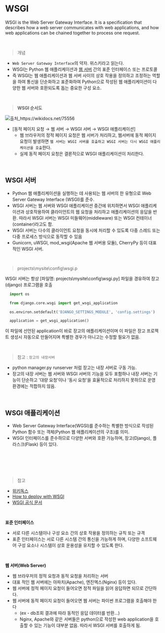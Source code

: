 # WSGI
 WSGI is the Web Server Gateway Interface. It is a specification that describes how a web server communicates with web applications, and how web applications can be chained together to process one request.

<br>

> 개념
- `Web Server Gateway Interface`의 약자. 위스키라고 읽는다.
- WSGI는 Python 웹 애플리케이션과 <a href="#ws">웹 서버</a> 간의 표준 인터페이스 또는 프로토콜
- 즉 WSGI는 웹 애플리케이션과 웹 서버 사이의 상호 작용을 정의하고 조정하는 역할을 하여 통신을 단순화하고 표준화하여 Python으로 작성된 웹 애플리케이션이 다양한 웹 서버와 호환되도록 돕는 중요한 구성 요소.

<br>


> **WSGI 순서도**
  <img src = "https://wikidocs.net/images/page/75556/4-08_1.png" alt ="출처_https://wikidocs.net/75556" />

- [동적 페이지 요청 → 웹 서버 → WSGI 서버 → WSGI 애플리케이션]
  - 웹 브라우저의 정적 페이지 요청은 웹 서버가 처리하고, 웹서버에 동적 페이지 요청이 발생하면 `웹 서버는 WSGI 서버를 호출하고 WSGI 서버는 다시 WSGI 애플리케이션을 호출`한다. 
  - 실제 동적 페이지 요청은 결론적으로 WSGI 애플리케이션이 처리한다.


<br>



## WSGI 서버
- Python 웹 애플리케이션을 실행하는 데 사용되는 웹 서버의 한 유형으로 Web Server Gateway Interface (WSGI)를 준수.
- WSGI 서버는 웹 서버와 WSGI 애플리케이션 중간에 위치하면서 WSGI 애플리케이션과 상호작용하여 클라이언트의 웹 요청을 처리하고 애플리케이션의 응답을 반환. 따라서 WSGI 서버는 WSGI 미들웨어(middleware) 또는 WSGI 컨테이너(container)라고도 함.
- WSGI 서버는 다수의 클라이언트 요청을 동시에 처리할 수 있도록 다중 스레드 또는 다중 프로세스 방식으로 동작할 수 있음
- Gunicorn, uWSGI, mod_wsgi(Apache 웹 서버용 모듈), CherryPy 등이 대표적인 WSGI 서버.

<br>

  
> projects\mysite\config\wsgi.p

WSGI 서버는 항상 [파일명: projects\mysite\config\wsgi.py] 파일을 경유하여 장고(django) 프로그램을 호출

  ```python
    import os

    from django.core.wsgi import get_wsgi_application

    os.environ.setdefault('DJANGO_SETTINGS_MODULE', 'config.settings')

    application = get_wsgi_application()
  ```
이 파일에 선언된 application이 바로 장고의 애플리케이션이며 이 파일은 장고 프로젝트 생성시 자동으로 만들어지며 특별한 경우가 아니고는 수정할 필요가 없음.

<br>

> 참고 : `장고의 내장서버`
  - python manager.py runserver 처럼 장고는 내장 서버로 구동 가능.
  - 장고의 내장 서버는 웹 서버와 WSGI 서버의 기능을 모두 포함하나 내장 서버는 기능이 단순하고 '대량 요청'이나 '동시 요청'을 효율적으로 처리하지 못하므로 운영 환경에는 적합하지 않음.

<br>

## WSGI 애플리케이션
- Web Server Gateway Interface(WGSI)를 준수하는 특별한 방식으로 작성된 Python 함수 또는 객체(Python 웹 애플리케이션의 구조)를 의미.
- WSGI 인터페이스를 준수하므로 다양한 서버와 호환 가능하며, 장고(Django), 플라스크(Flask) 등이 있다. 


<br><br>
---

> 참고
- [위키독스](https://wikidocs.net/75556)
- [How to deploy with WSGI](https://docs.djangoproject.com/en/3.2/howto/deployment/wsgi/) 
- [WSGI 공식 문서](https://wsgi.readthedocs.io/en/latest/what.html)
  
<br>

<span id = "si">**표준 인터페이스**<span>
- 서로 다른 시스템이나 구성 요소 간의 상호 작용을 정의하는 규칙 또는 규격
- 표준 인터페이스는 서로 다른 시스템 간의 통신을 가능하게 하며, 다양한 소프트웨어 구성 요소나 시스템이 상호 운용성을 유지할 수 있도록 한다.

<br>


<span id = "ws">**웹 서버(Web Server)**</span>
- 웹 브라우저의 정적 요청과 동적 요청을 처리하는 서버
- 대표 적인 웹 서버에는 아파치(Apache), 엔진엑스(Nginx) 등이 있다.
- 웹 서버에 정적 페이지 요청이 들어오면 정적 파일을 읽어 응답하면 되므로 간단하다.
- 웹 서버에 동적 페이지 요청이 들어오면 웹 서버는 파이썬 프로그램을 호출해야 한다
  - (ex - db조회 결과에 따라 동적인 응답 데이터를 반환...)
  - Nginx, Apache와 같은 서버들은 python으로 작성한 web application을 호출할 수 있는 기능이 대부분 없음. 따라서 WSGI 서버를 호출하게 됨. 